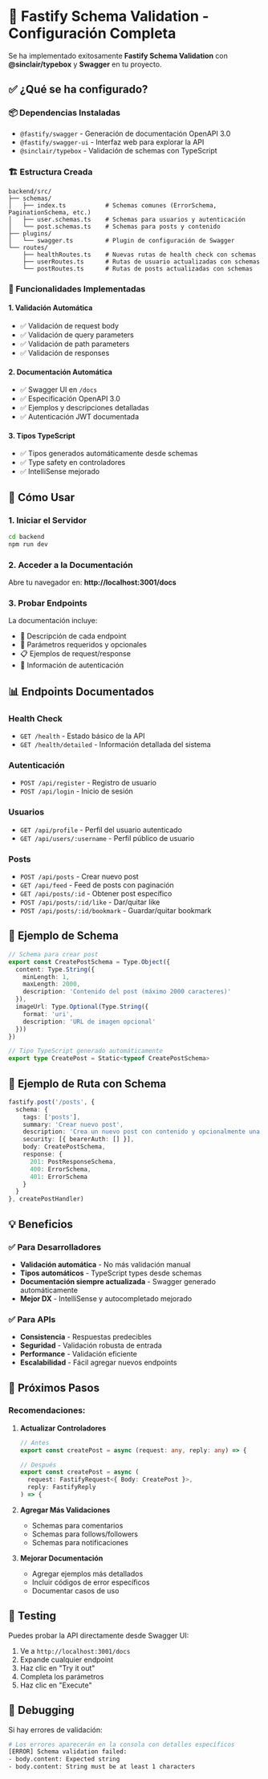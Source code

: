 # 🔧 Fastify Schema Validation - Configuración Completa

Se ha implementado exitosamente **Fastify Schema Validation** con **@sinclair/typebox** y **Swagger** en tu proyecto.

## ✅ ¿Qué se ha configurado?

### 📦 Dependencias Instaladas
- `@fastify/swagger` - Generación de documentación OpenAPI 3.0
- `@fastify/swagger-ui` - Interfaz web para explorar la API
- `@sinclair/typebox` - Validación de schemas con TypeScript

### 🏗️ Estructura Creada

```
backend/src/
├── schemas/
│   ├── index.ts           # Schemas comunes (ErrorSchema, PaginationSchema, etc.)
│   ├── user.schemas.ts    # Schemas para usuarios y autenticación
│   └── post.schemas.ts    # Schemas para posts y contenido
├── plugins/
│   └── swagger.ts         # Plugin de configuración de Swagger
└── routes/
    ├── healthRoutes.ts    # Nuevas rutas de health check con schemas
    ├── userRoutes.ts      # Rutas de usuario actualizadas con schemas
    └── postRoutes.ts      # Rutas de posts actualizadas con schemas
```

### 🎯 Funcionalidades Implementadas

#### 1. **Validación Automática**
- ✅ Validación de request body
- ✅ Validación de query parameters
- ✅ Validación de path parameters
- ✅ Validación de responses

#### 2. **Documentación Automática**
- ✅ Swagger UI en `/docs`
- ✅ Especificación OpenAPI 3.0
- ✅ Ejemplos y descripciones detalladas
- ✅ Autenticación JWT documentada

#### 3. **Tipos TypeScript**
- ✅ Tipos generados automáticamente desde schemas
- ✅ Type safety en controladores
- ✅ IntelliSense mejorado

## 🚀 Cómo Usar

### 1. Iniciar el Servidor

```bash
cd backend
npm run dev
```

### 2. Acceder a la Documentación

Abre tu navegador en: **http://localhost:3001/docs**

### 3. Probar Endpoints

La documentación incluye:
- 📝 Descripción de cada endpoint
- 🔧 Parámetros requeridos y opcionales
- 📋 Ejemplos de request/response
- 🔐 Información de autenticación

## 📊 Endpoints Documentados

### Health Check
- `GET /health` - Estado básico de la API
- `GET /health/detailed` - Información detallada del sistema

### Autenticación
- `POST /api/register` - Registro de usuario
- `POST /api/login` - Inicio de sesión

### Usuarios
- `GET /api/profile` - Perfil del usuario autenticado
- `GET /api/users/:username` - Perfil público de usuario

### Posts
- `POST /api/posts` - Crear nuevo post
- `GET /api/feed` - Feed de posts con paginación
- `GET /api/posts/:id` - Obtener post específico
- `POST /api/posts/:id/like` - Dar/quitar like
- `POST /api/posts/:id/bookmark` - Guardar/quitar bookmark

## 🎨 Ejemplo de Schema

```typescript
// Schema para crear post
export const CreatePostSchema = Type.Object({
  content: Type.String({ 
    minLength: 1, 
    maxLength: 2000,
    description: 'Contenido del post (máximo 2000 caracteres)'
  }),
  imageUrl: Type.Optional(Type.String({ 
    format: 'uri',
    description: 'URL de imagen opcional'
  }))
})

// Tipo TypeScript generado automáticamente
export type CreatePost = Static<typeof CreatePostSchema>
```

## 🔧 Ejemplo de Ruta con Schema

```typescript
fastify.post('/posts', {
  schema: {
    tags: ['posts'],
    summary: 'Crear nuevo post',
    description: 'Crea un nuevo post con contenido y opcionalmente una imagen',
    security: [{ bearerAuth: [] }],
    body: CreatePostSchema,
    response: {
      201: PostResponseSchema,
      400: ErrorSchema,
      401: ErrorSchema
    }
  }
}, createPostHandler)
```

## 💡 Beneficios

### ✅ Para Desarrolladores
- **Validación automática** - No más validación manual
- **Tipos automáticos** - TypeScript types desde schemas
- **Documentación siempre actualizada** - Swagger generado automáticamente
- **Mejor DX** - IntelliSense y autocompletado mejorado

### ✅ Para APIs
- **Consistencia** - Respuestas predecibles
- **Seguridad** - Validación robusta de entrada
- **Performance** - Validación eficiente
- **Escalabilidad** - Fácil agregar nuevos endpoints

## 🔄 Próximos Pasos

### Recomendaciones:

1. **Actualizar Controladores**
   ```typescript
   // Antes
   export const createPost = async (request: any, reply: any) => {
   
   // Después  
   export const createPost = async (
     request: FastifyRequest<{ Body: CreatePost }>,
     reply: FastifyReply
   ) => {
   ```

2. **Agregar Más Validaciones**
   - Schemas para comentarios
   - Schemas para follows/followers
   - Schemas para notificaciones

3. **Mejorar Documentación**
   - Agregar ejemplos más detallados
   - Incluir códigos de error específicos
   - Documentar casos de uso

## 🧪 Testing

Puedes probar la API directamente desde Swagger UI:

1. Ve a `http://localhost:3001/docs`
2. Expande cualquier endpoint
3. Haz clic en "Try it out"
4. Completa los parámetros
5. Haz clic en "Execute"

## 🐛 Debugging

Si hay errores de validación:

```bash
# Los errores aparecerán en la consola con detalles específicos
[ERROR] Schema validation failed: 
- body.content: Expected string
- body.content: String must be at least 1 characters
```
